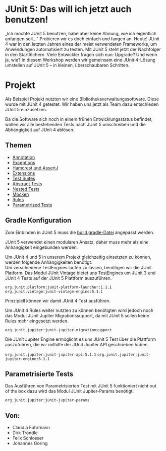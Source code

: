 
# JUnit 5: Das will ich jetzt auch benutzen!

„Ich möchte JUnit 5 benutzen, habe aber keine Ahnung, wie ich eigentlich anfangen soll...“
Probieren wir es doch einfach und fangen an. Heute!
JUnit 4 war in den letzten Jahren eines der meist verwendeten Frameworks, um Anwendungen automatisiert zu testen. Mit JUnit 5 steht jetzt der Nachfolger in den Startlöchern. Viele Entwickler fragen sich nun: Upgrade? Und wenn ja, wie?
In diesem Workshop werden wir gemeinsam eine JUnit 4-Lösung umstellen auf JUnit 5 – in kleinen, überschaubaren Schritten.

# Projekt
Als Beispiel Projekt nutzten wir eine Bibliotheksverwaltungssoftware.
Diese wurde mit JUnit 4 getestet. Wir haben uns jetzt als Team dazu entschieden JUnit 5 einzusetzen.

Da die Software sich noch in einem frühen Entwicklungsstatus befindet, wollen wir alle bestehenden Tests nach JUnit 5 umschreiben und die Abhängigkeit auf JUnit 4 ablösen.

## Themen

* [Annotation](files/annotations.md)
* [Exceptions](files/expectedException.md)
* [Hamcrest und AssertJ](files/hamcrest.md)
* [Extensions](files/extensions.md)
* [Test Suites](files/Testsuites.md)
* [Abstract Tests](files/abstractTests.md)
* [Nested Tests](files/nestedTest.md)
* [Mocken](files/mocking.md)
* [Rules](files/rules.md)
* [Parametrized Tests](files/parametrizedTests.md)

## Gradle Konfiguration
Zum Einbinden in JUnit 5 muss die [build.gradle-Datei](build.gradle) angepasst werden.

JUnit 5 verwendet einen modularen Ansatz, daher muss mehr als eine Anhängigkeit eingebunden werden.

Um JUnit 4 und 5 in unserem Projekt gleichzeitig einsetzten zu können, werden folgende Anhängigkeiten benötigt.  
Um verschiedene TestEngines laufen zu lassen, benötigen wir die JUnit Platform.
Das Modul JUnit Vintage bietet uns TestEngines um JUnit 3 und JUnit 4 Tests auf der JUnit 5 Plattform auszuführen.
   
 `org.junit.platform:junit-platform-launcher:1.1.1` 
 `org.junit.vintage:junit-vintage-engine:5.1.1`
 
Prinzipiell können wir damit JUnit 4 Test ausführen.

Um JUnit 4 Rules weiter nutzten zu können benötigten wird jedoch noch das Modul JUnit Jupiter Migrationssupport, 
da mit JUnit 5 sollen keine Rules mehr eingesetzt werden.

 `org.junit.jupiter:junit-jupiter-migrationsupport`
 
Die JUnit Jupiter Engine ermöglicht es uns JUnit 5 Test über die Plattform auszuführen, die wir mithilfe der JUnit Jupiter API geschrieben haben.
 
 `org.junit.jupiter:junit-jupiter-api:5.1.1`
 `org.junit.jupiter:junit-jupiter-engine:5.1.1`

## Parametrisierte Tests
Das Ausführen von Parametrisierten Test mit JUnit 5 funktioniert nicht out of the box dazu wird das Modul JUnit Jupiter-Params benötigt.

`org.junit.jupiter:junit-jupiter-params`

## Von:
* Claudia Fuhrmann
* Dirk Tröndle
* Felix Schlosser
* Johannes Göring 

